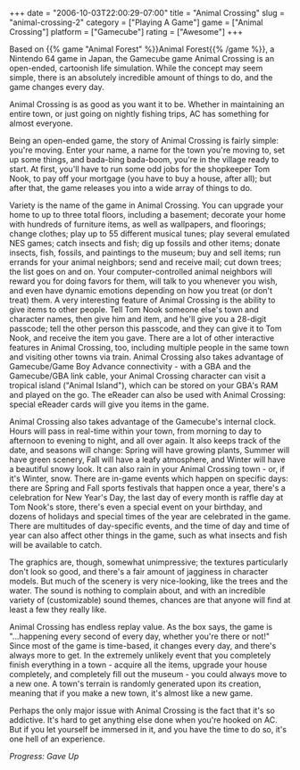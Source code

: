 +++
date = "2006-10-03T22:00:29-07:00"
title = "Animal Crossing"
slug = "animal-crossing-2"
category = ["Playing A Game"]
game = ["Animal Crossing"]
platform = ["Gamecube"]
rating = ["Awesome"]
+++

Based on {{% game "Animal Forest" %}}Animal Forest{{% /game %}}, a Nintendo 64 game in Japan, the Gamecube game Animal Crossing is an open-ended, cartoonish life simulation. While the concept may seem simple, there is an absolutely incredible amount of things to do, and the game changes every day.

Animal Crossing is as good as you want it to be. Whether in maintaining an entire town, or just going on nightly fishing trips, AC has something for almost everyone.

Being an open-ended game, the story of Animal Crossing is fairly simple: you're moving. Enter your name, a name for the town you're moving to, set up some things, and bada-bing bada-boom, you're in the village ready to start. At first, you'll have to run some odd jobs for the shopkeeper Tom Nook, to pay off your mortgage (you have to buy a house, after all); but after that, the game releases you into a wide array of things to do.

Variety is the name of the game in Animal Crossing. You can upgrade your home to up to three total floors, including a basement; decorate your home with hundreds of furniture items, as well as wallpapers, and floorings; change clothes; play up to 55 different musical tunes; play several emulated NES games; catch insects and fish; dig up fossils and other items; donate insects, fish, fossils, and paintings to the museum; buy and sell items; run errands for your animal neighbors; send and receive mail; cut down trees; the list goes on and on. Your computer-controlled animal neighbors will reward you for doing favors for them, will talk to you whenever you wish, and even have dynamic emotions depending on how you treat (or don't treat) them. A very interesting feature of Animal Crossing is the ability to give items to other people. Tell Tom Nook someone else's town and character names, then give him and item, and he'll give you a 28-digit passcode; tell the other person this passcode, and they can give it to Tom Nook, and receive the item you gave. There are a lot of other interactive features in Animal Crossing, too, including multiple people in the same town and visiting other towns via train. Animal Crossing also takes advantage of Gamecube/Game Boy Advance connectivity - with a GBA and the Gamecube/GBA link cable, your Animal Crossing character can visit a tropical island ("Animal Island"), which can be stored on your GBA's RAM and played on the go. The eReader can also be used with Animal Crossing: special eReader cards will give you items in the game.

Animal Crossing also takes advantage of the Gamecube's internal clock. Hours will pass in real-time within your town, from morning to day to afternoon to evening to night, and all over again. It also keeps track of the date, and seasons will change: Spring will have growing plants, Summer will have green scenery, Fall will have a leafy atmosphere, and Winter will have a beautiful snowy look. It can also rain in your Animal Crossing town - or, if it's Winter, snow. There are in-game events which happen on specific days: there are Spring and Fall sports festivals that happen once a year, there's a celebration for New Year's Day, the last day of every month is raffle day at Tom Nook's store, there's even a special event on your birthday, and dozens of holidays and special times of the year are celebrated in the game. There are multitudes of day-specific events, and the time of day and time of year can also affect other things in the game, such as what insects and fish will be available to catch.

The graphics are, though, somewhat unimpressive; the textures particularly don't look so good, and there's a fair amount of jagginess in character models. But much of the scenery is very nice-looking, like the trees and the water. The sound is nothing to complain about, and with an incredible variety of (customizable) sound themes, chances are that anyone will find at least a few they really like.

Animal Crossing has endless replay value. As the box says, the game is "...happening every second of every day, whether you're there or not!" Since most of the game is time-based, it changes every day, and there's always more to get. In the extremely unlikely event that you completely finish everything in a town - acquire all the items, upgrade your house completely, and completely fill out the museum - you could always move to a new one. A town's terrain is randomly generated upon its creation, meaning that if you make a new town, it's almost like a new game.

Perhaps the only major issue with Animal Crossing is the fact that it's so addictive. It's hard to get anything else done when you're hooked on AC. But if you let yourself be immersed in it, and you have the time to do so, it's one hell of an experience.

<i>Progress: Gave Up</i>